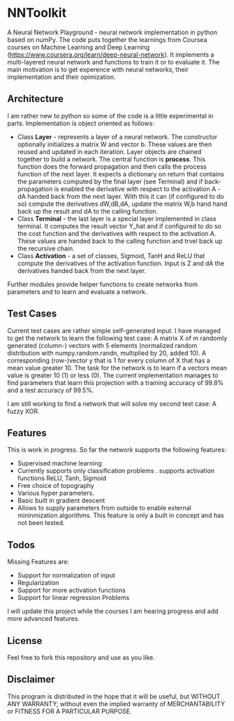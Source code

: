 # NNToolkit
A Neural Network Playground - neural network implementation in python based on numPy.
The code puts together the learnings from Coursea courses on Machine Learning and Deep Learning (https://www.coursera.org/learn/deep-neural-network).
It implements a multi-layered neural network and functions to train it or to evaluate it. The main motivation is to get experence with neural networks, their implementation and their opimization. 

## Architecture
I am rather new to python so some of the code is a little experimental in parts. Implementation is object oriented as follows:
- Class **Layer** - represents a layer of a neural network. The constructor optionally initializes a matrix W and vector b. These values are then reused and 
updated in each iteration. Layer objects are chained together to build a network. The central function is **process**. This function does the forward propagation and 
then calls the process function of the next layer. It expects a dictionary on return that contains the parameters computed by the final layer (see Terminal) and if back-propagation is enabled 
the derivative with respect to the activation A - dA handed back from the next layer.
With this it can (if configured to do so) compute the derivatives dW,dB,dA, update the matrix W,b hand hand back up the result and dA to the calling function.   
- Class **Terminal** - the last layer is a special layer implemented in class terminal. It computes the result vector Y_hat and if configured to do so the cost function and the derivatives with 
respect to the activation A. These values are handed back to the calling function and trvel back up the recursive chain.
- Class **Activation** - a set of classes, Sigmoid, TanH and ReLU that compute the derivatives of the activation function. Input is Z and dA the derivatives handed back from the next layer.

Further modules provide helper functions to create networks from parameters and to learn and evaluate a network.    

## Test Cases
Current test cases are rather simple self-generated input. I have managed to get the network to learn the following test case:
A matrix X of m randomly generated (column-) vectors with 5 elements (normalized random distribution with numpy.random.randn, multiplied by 20, added 10). 
A corresponding (row-)vector y that is 1 for every column of X that has a mean value greater 10.
The task for the network is to learn if a vectors mean value is greater 10 (1) or less (0).
The current implementation manages to find parameters that learn this projection with a training accuracy of 99.8% and 
a test accuracy of 99.5%.

I am still working to find a network that will solve my second test case: A fuzzy XOR.   
    

## Features 

This is work in progress. So far the network supports the following features:
- Supervised machine learning
- Currently supports only classification problems
. supports activation functions ReLU, Tanh, Sigmoid
- Free choice of topography
- Various hyper parameters. 
- Basic built in gradient descent
- Allows to supply parameters from outside to enable external mininmization algorithms. This feature is only a built in concept and has not been tested.


## Todos
Missing Features are:
- Support for normalization of input
- Regularization
- Support for more activation functions
- Support for linear regression Problems
 
I will update this project while the courses I am hearing progress and add more advanced features.     
 
## License ##
Feel free to fork this repository and use as you like.

## Disclaimer ##

This program is distributed in the hope that it will be useful,
but WITHOUT ANY WARRANTY; without even the implied warranty of
MERCHANTABILITY or FITNESS FOR A PARTICULAR PURPOSE.
 

